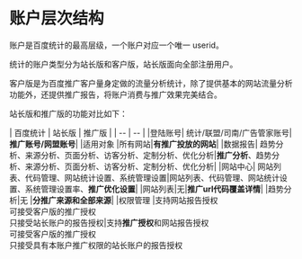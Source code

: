 # 账户层次结构

账户是百度统计的最高层级，一个账户对应一个唯一 userid。

统计的账户类型分为站长版和客户版，站长版面向全部注册用户。

客户版是为百度推广客户量身定做的流量分析统计，除了提供基本的网站流量分析功能外，还提供推广报告，将账户消费与推广效果完美结合。

站长版和推广版的功能对比如下：

| 百度统计 | 站长版 | 推广版 |
| -- | -- |
|登陆账号| 统计/联盟/司南/广告管家账号|**推广账号/网盟账号**|
|适用对象 |所有网站|**有推广投放的网站**|
|数据报告| 趋势分析、来源分析、页面分析、访客分析、定制分析、优化分析|**推广分析**、趋势分析、来源分析、页面分析、访客分析、定制分析、优化分析|
|网站中心| 网站列表、代码管理、网站统计设置、系统管理设置|网站列表、代码管理、网站统计设置、系统管理设置率、**推广优化设置**|
|网站列表|无|**推广url代码覆盖详情**|
|趋势分析|无 |**分推广来源和全部来源**|
|权限管理 |支持网站报告授权</br>可接受客户版的推广授权</br>只接受站长账户的报告授权|支持**推广授权**和网站报告授权</br>可接受客户版的推广授权</br>只接受具有本账户推广权限的站长账户的报告授权


